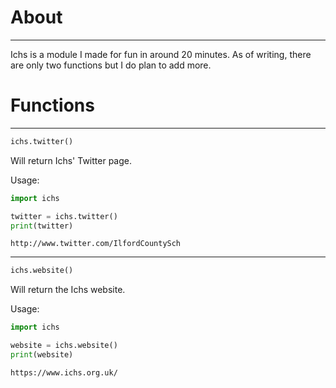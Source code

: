 # About
---

Ichs is a module I made for fun in around 20 minutes. As of writing, there are only two functions but I do plan to add more.

# Functions
---
```py
ichs.twitter()
```
Will return Ichs' Twitter page.

Usage:
```py
import ichs

twitter = ichs.twitter()
print(twitter)
```
```
http://www.twitter.com/IlfordCountySch
```
---
```py
ichs.website()
```
Will return the Ichs website.

Usage:
```py
import ichs

website = ichs.website()
print(website)
```
```
https://www.ichs.org.uk/
```